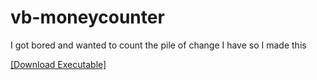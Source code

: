 vb-moneycounter
===============

I got bored and wanted to count the pile of change I have so I made this

<a href="https://github.com/georgebarnick/vb-moneycounter/blob/master/MoneyCounter/bin/Debug/MoneyCounter.exe?raw=true">[Download Executable]</a>
